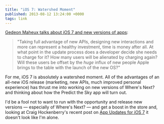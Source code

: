 ```yaml
---
title: "iOS 7: Watershed Moment"
published: 2013-08-12 13:24:00 +0000
tags: link
---
```


[Gedeon Maheux talks about iOS 7 and new versions of apps][post]:

> "Taking full advantage of new APIs, designing new interactions and more can 
> represent a healthy investment, time is money after all. At what point in the 
> update process does a developer decide she needs to charge for it? How many users 
> will be alienated by charging again? Will these users be offset by the *huge* 
> influx of new people Apple brings to the table with the launch of the new OS?"

For me, iOS 7 is absolutely a watershed moment. All of the advantages of an all-new 
iOS release (marketing, new APIs, much improved personal experience) has thrust me 
into working on new versions of Where's Next? and thinking about how the Predict 
the Sky app will turn out.

I'd be a fool not to want to run with the opportunity and release new versions 
&mdash; especially of Where's Next? &mdash; and get a boost in the store and,
looking at Craig Hockenberry's recent post on [App Updates for iOS 7][hock] it 
doesn't look like I'm alone.

[post]: http://gedblog.com/2013/07/18/watershed-moment/
[hock]: http://furbo.org/2013/08/02/app-updates-for-ios-7/

